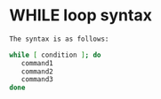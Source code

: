 
# WHILE loop syntax

```bash
The syntax is as follows:

while [ condition ]; do
   command1
   command2
   command3
done

```
